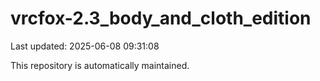 # vrcfox-2.3_body_and_cloth_edition

Last updated: 2025-06-08 09:31:08

This repository is automatically maintained.
